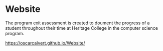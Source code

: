 # Website
The program exit assessment is created to doument the progress of a student throughout their time at Heritage College in the computer science program.

https://oscarcalvert.github.io/Website/
